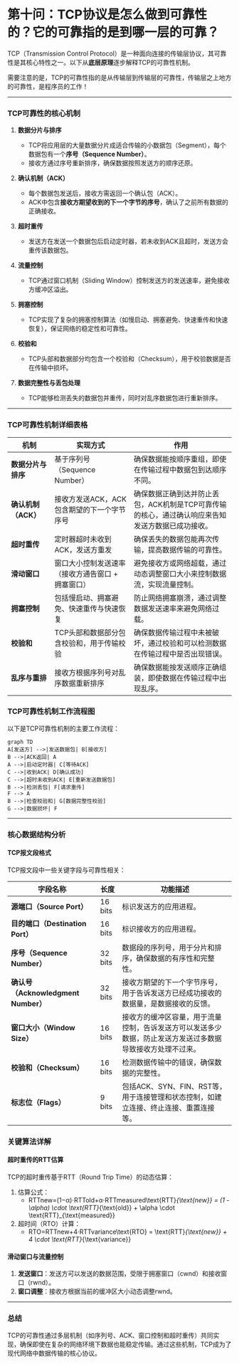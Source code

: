 # 第十问：TCP协议是怎么做到可靠性的？它的可靠指的是到哪一层的可靠？

TCP（Transmission Control Protocol）是一种面向连接的传输层协议，其可靠性是其核心特性之一。以下从**底层原理**逐步解释TCP的可靠性机制。

需要注意的是，TCP的可靠性指的是从传输层到传输层的可靠性，传输层之上地方的可靠性，是程序员的工作！

----------

### **TCP可靠性的核心机制**

1.  **数据分片与排序**
    
    -   TCP将应用层的大量数据分片成适合传输的小数据包（Segment），每个数据包有一个**序号（Sequence Number）**。
    -   接收方通过序号重新排序，确保数据按照发送方的顺序还原。
2.  **确认机制（ACK）**
    
    -   每个数据包发送后，接收方需返回一个确认包（ACK）。
    -   ACK中包含**接收方期望收到的下一个字节的序号**，确认了之前所有数据的正确接收。
3.  **超时重传**
    
    -   发送方在发送一个数据包后启动定时器，若未收到ACK且超时，发送方会重传该数据包。
4.  **流量控制**
    
    -   TCP通过窗口机制（Sliding Window）控制发送方的发送速率，避免接收方缓冲区溢出。
5.  **拥塞控制**
    
    -   TCP实现了复杂的拥塞控制算法（如慢启动、拥塞避免、快速重传和快速恢复），保证网络的稳定性和可靠性。
6.  **校验和**
    
    -   TCP头部和数据部分均包含一个校验和（Checksum），用于校验数据是否在传输中损坏。
7.  **数据完整性与丢包处理**
    
    -   TCP能够检测丢失的数据包并重传，同时对乱序数据包进行重新排序。

----------

### **TCP可靠性机制详细表格**

| 机制                   | 实现方式                                 | 作用                                                         |
|----------------------|---------------------------------------|------------------------------------------------------------|
| **数据分片与排序**            | 基于序列号（Sequence Number）         | 确保数据能按顺序重组，即使在传输过程中数据包到达顺序不同。                             |
| **确认机制（ACK）**         | 接收方发送ACK，ACK包含期望的下一个字节序号 | 确保数据正确到达并防止丢包，ACK机制是TCP可靠传输的核心，通过确认响应来告知发送方数据已成功接收。 |
| **超时重传**             | 定时器超时未收到ACK，发送方重发             | 确保丢失的数据包能再次传输，提高数据传输的可靠性。                                   |
| **滑动窗口**             | 窗口大小控制发送速率（接收方通告窗口 + 拥塞窗口） | 避免接收方或网络超载，通过动态调整窗口大小来控制数据流，实现流量控制。                     |
| **拥塞控制**             | 包括慢启动、拥塞避免、快速重传与快速恢复       | 防止网络拥塞崩溃，通过调整数据发送速率来避免网络过载。                                   |
| **校验和**               | TCP头部和数据部分包含校验和，用于传输校验     | 确保数据传输过程中未被破坏，通过校验和可以检测数据在传输过程中是否出现错误。                 |
| **乱序与重排**            | 接收方根据序列号对乱序数据重新排序           | 确保数据能按发送顺序正确组装，即使数据在传输过程中出现乱序。                             |

### **TCP可靠性机制工作流程图**

以下是TCP可靠性机制的主要工作流程：

```mermaid
graph TD
A[发送方] -->|发送数据包| B[接收方]
B -->|ACK返回| A
A -->|启动定时器| C[等待ACK]
C -->|收到ACK| D[确认成功]
C -->|超时未收到ACK| E[重新发送数据包]
B -->|检测丢包| F[请求重传]
F --> A
B -->|检查校验和| G[数据完整性校验]
G -->|数据损坏| F
```

----------

### **核心数据结构分析**

#### **TCP报文段格式**

TCP报文段中一些关键字段与可靠性相关：

| 字段名称               | 长度  | 功能描述                                                     |
|----------------------|-----|----------------------------------------------------------|
| **源端口（Source Port）** | 16 bits | 标识发送方的应用进程。                                           |
| **目的端口（Destination Port）** | 16 bits | 标识接收方的应用进程。                                           |
| **序号（Sequence Number）** | 32 bits | 数据段的序列号，用于分片和排序，确保数据的有序性和完整性。                             |
| **确认号（Acknowledgment Number）** | 32 bits | 接收方期望的下一个字节序号，用于告诉发送方已经成功接收的数据量，是数据接收的反馈。           |
| **窗口大小（Window Size）** | 16 bits | 接收方的缓冲区容量，用于流量控制，告诉发送方可以发送多少数据，防止发送方发送过多数据导致接收方处理不过来。 |
| **校验和（Checksum）** | 16 bits | 检测数据传输中的错误，确保数据的完整性。                                   |
| **标志位（Flags）**       | 9 bits | 包括ACK、SYN、FIN、RST等，用于连接管理和状态控制，如建立连接、终止连接、重置连接等。             |


### **关键算法详解**

#### **超时重传的RTT估算**

TCP的超时重传基于RTT（Round Trip Time）的动态估算：

1.  估算公式：
    -   RTTnew=(1−α)⋅RTTold+α⋅RTTmeasured\text{RTT}_{\text{new}} = (1 - \alpha) \cdot \text{RTT}_{\text{old}} + \alpha \cdot \text{RTT}_{\text{measured}}
2.  超时间（RTO）计算：
    -   RTO=RTTnew+4⋅RTTvariance\text{RTO} = \text{RTT}_{\text{new}} + 4 \cdot \text{RTT}_{\text{variance}}

#### **滑动窗口与流量控制**

1.  **发送窗口**：发送方可以发送的数据范围，受限于拥塞窗口（cwnd）和接收窗口（rwnd）。
2.  **窗口调整**：接收方根据当前的缓冲区大小动态调整rwnd。

----------

### **总结**

TCP的可靠性通过多层机制（如序列号、ACK、窗口控制和超时重传）共同实现，确保即使在复杂的网络环境下数据也能稳定传输。通过这些机制，TCP成为了现代网络中数据传输的核心协议。